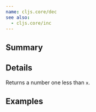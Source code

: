 ```yaml
---
name: cljs.core/dec
see also:
  - cljs.core/inc
---
```


## Summary

## Details

Returns a number one less than `x`.

## Examples

